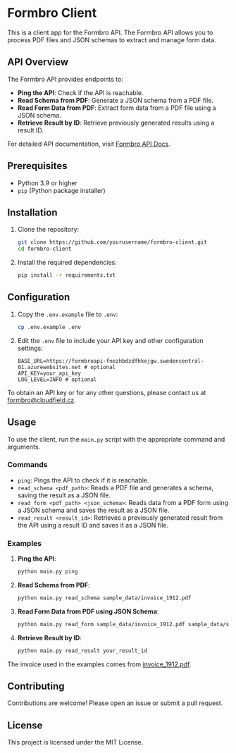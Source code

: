 # Formbro Client

This is a client app for the Formbro API. The Formbro API allows you to process PDF files and JSON schemas to extract and manage form data.

## API Overview

The Formbro API provides endpoints to:

- **Ping the API**: Check if the API is reachable.
- **Read Schema from PDF**: Generate a JSON schema from a PDF file.
- **Read Form Data from PDF**: Extract form data from a PDF file using a JSON schema.
- **Retrieve Result by ID**: Retrieve previously generated results using a result ID.

For detailed API documentation, visit [Formbro API Docs](https://formbroapi-fnezhbdzdfhkejgw.swedencentral-01.azurewebsites.net/docs).

## Prerequisites

- Python 3.9 or higher
- `pip` (Python package installer)

## Installation

1. Clone the repository:
    ```sh
    git clone https://github.com/yourusername/formbro-client.git
    cd formbro-client
    ```

2. Install the required dependencies:
    ```sh
    pip install -r requirements.txt
    ```

## Configuration

1. Copy the `.env.example` file to `.env`:
    ```sh
    cp .env.example .env
    ```

2. Edit the `.env` file to include your API key and other configuration settings:
    ```env
    BASE_URL=https://formbroapi-fnezhbdzdfhkejgw.swedencentral-01.azurewebsites.net # optional
    API_KEY=your_api_key
    LOG_LEVEL=INFO # optional
    ```

To obtain an API key or for any other questions, please contact us at [formbro@cloudfield.cz](mailto:formbro@cloudfield.cz).

## Usage

To use the client, run the `main.py` script with the appropriate command and arguments.

### Commands

- `ping`: Pings the API to check if it is reachable.
- `read_schema <pdf_path>`: Reads a PDF file and generates a schema, saving the result as a JSON file.
- `read_form <pdf_path> <json_schema>`: Reads data from a PDF form using a JSON schema and saves the result as a JSON file.
- `read_result <result_id>`: Retrieves a previously generated result from the API using a result ID and saves it as a JSON file.

### Examples

1. **Ping the API**:
    ```sh
    python main.py ping
    ```

2. **Read Schema from PDF**:
    ```sh
    python main.py read_schema sample_data/invoice_1912.pdf
    ```

3. **Read Form Data from PDF using JSON Schema**:
    ```sh
    python main.py read_form sample_data/invoice_1912.pdf sample_data/schema_invoice.json
    ```

4. **Retrieve Result by ID**:
    ```sh
    python main.py read_result your_result_id
    ```

The invoice used in the examples comes from [invoice_1912.pdf](https://www.urotta.cz/historie-faktury-snizek-obchodnik/).

## Contributing

Contributions are welcome! Please open an issue or submit a pull request.

## License

This project is licensed under the MIT License.